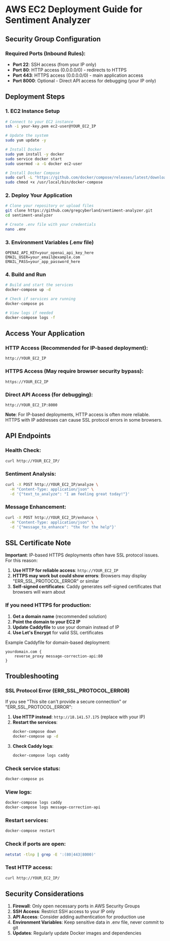 # AWS EC2 Deployment Guide for Sentiment Analyzer

## Security Group Configuration

### Required Ports (Inbound Rules):
- **Port 22**: SSH access (from your IP only)
- **Port 80**: HTTP access (0.0.0.0/0) - redirects to HTTPS
- **Port 443**: HTTPS access (0.0.0.0/0) - main application access
- **Port 8000**: Optional - Direct API access for debugging (your IP only)

## Deployment Steps

### 1. EC2 Instance Setup
```bash
# Connect to your EC2 instance
ssh -i your-key.pem ec2-user@YOUR_EC2_IP

# Update the system
sudo yum update -y

# Install Docker
sudo yum install -y docker
sudo service docker start
sudo usermod -a -G docker ec2-user

# Install Docker Compose
sudo curl -L "https://github.com/docker/compose/releases/latest/download/docker-compose-$(uname -s)-$(uname -m)" -o /usr/local/bin/docker-compose
sudo chmod +x /usr/local/bin/docker-compose
```

### 2. Deploy Your Application
```bash
# Clone your repository or upload files
git clone https://github.com/gregcyberland/sentiment-analyzer.git
cd sentiment-analyzer

# Create .env file with your credentials
nano .env
```

### 3. Environment Variables (.env file)
```
OPENAI_API_KEY=your_openai_api_key_here
EMAIL_USER=your_email@example.com
EMAIL_PASS=your_app_password_here
```

### 4. Build and Run
```bash
# Build and start the services
docker-compose up -d

# Check if services are running
docker-compose ps

# View logs if needed
docker-compose logs -f
```

## Access Your Application

### HTTP Access (Recommended for IP-based deployment):
```
http://YOUR_EC2_IP
```

### HTTPS Access (May require browser security bypass):
```
https://YOUR_EC2_IP
```

### Direct API Access (for debugging):
```
http://YOUR_EC2_IP:8000
```

**Note**: For IP-based deployments, HTTP access is often more reliable. HTTPS with IP addresses can cause SSL protocol errors in some browsers.

## API Endpoints

### Health Check:
```bash
curl http://YOUR_EC2_IP/
```

### Sentiment Analysis:
```bash
curl -X POST http://YOUR_EC2_IP/analyze \
  -H "Content-Type: application/json" \
  -d '{"text_to_analyze": "I am feeling great today!"}'
```

### Message Enhancement:
```bash
curl -X POST http://YOUR_EC2_IP/enhance \
  -H "Content-Type: application/json" \
  -d '{"message_to_enhance": "thx for the help"}'
```

## SSL Certificate Note

**Important**: IP-based HTTPS deployments often have SSL protocol issues. For this reason:

1. **Use HTTP for reliable access**: `http://YOUR_EC2_IP`
2. **HTTPS may work but could show errors**: Browsers may display "ERR_SSL_PROTOCOL_ERROR" or similar
3. **Self-signed certificates**: Caddy generates self-signed certificates that browsers will warn about

### If you need HTTPS for production:
1. **Get a domain name** (recommended solution)
2. **Point the domain to your EC2 IP**
3. **Update Caddyfile** to use your domain instead of IP
4. **Use Let's Encrypt** for valid SSL certificates

Example Caddyfile for domain-based deployment:
```
yourdomain.com {
    reverse_proxy message-correction-api:80
}
```

## Troubleshooting

### SSL Protocol Error (ERR_SSL_PROTOCOL_ERROR)
If you see "This site can't provide a secure connection" or "ERR_SSL_PROTOCOL_ERROR":

1. **Use HTTP instead**: `http://18.141.57.175` (replace with your IP)
2. **Restart the services**:
   ```bash
   docker-compose down
   docker-compose up -d
   ```
3. **Check Caddy logs**:
   ```bash
   docker-compose logs caddy
   ```

### Check service status:
```bash
docker-compose ps
```

### View logs:
```bash
docker-compose logs caddy
docker-compose logs message-correction-api
```

### Restart services:
```bash
docker-compose restart
```

### Check if ports are open:
```bash
netstat -tlnp | grep -E ':(80|443|8000)'
```

### Test HTTP access:
```bash
curl http://YOUR_EC2_IP/
```

## Security Considerations

1. **Firewall**: Only open necessary ports in AWS Security Groups
2. **SSH Access**: Restrict SSH access to your IP only
3. **API Access**: Consider adding authentication for production use
4. **Environment Variables**: Keep sensitive data in .env file, never commit to git
5. **Updates**: Regularly update Docker images and dependencies